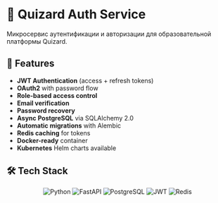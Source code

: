 # 🔐 Quizard Auth Service

Микросервис аутентификации и авторизации для образовательной платформы Quizard.

## 🚀 Features

- **JWT Authentication** (access + refresh tokens)
- **OAuth2** with password flow
- **Role-based access control**
- **Email verification**
- **Password recovery**
- **Async PostgreSQL** via SQLAlchemy 2.0
- **Automatic migrations** with Alembic
- **Redis caching** for tokens
- **Docker-ready** container
- **Kubernetes** Helm charts available

## 🛠 Tech Stack

<p align="center">
  <img src="https://img.shields.io/badge/Python-3.11+-3776AB?logo=python&logoColor=white" alt="Python">
  <img src="https://img.shields.io/badge/FastAPI-0.95+-009688?logo=fastapi&logoColor=white" alt="FastAPI">
  <img src="https://img.shields.io/badge/PostgreSQL-15+-4169E1?logo=postgresql&logoColor=white" alt="PostgreSQL">
  <img src="https://img.shields.io/badge/JWT-000000?logo=jsonwebtokens&logoColor=white" alt="JWT">
  <img src="https://img.shields.io/badge/Redis-DC382D?logo=redis&logoColor=white" alt="Redis">
</p>

